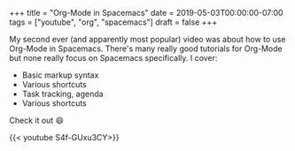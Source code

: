 +++
title = "Org-Mode in Spacemacs"
date = 2019-05-03T00:00:00-07:00
tags = ["youtube", "org", "spacemacs"]
draft = false
+++

My second ever (and apparently most popular) video was about how to use Org-Mode in
Spacemacs. There's many really good tutorials for Org-Mode but none really focus
on Spacemacs specifically. I cover:

-   Basic markup syntax
-   Various shortcuts
-   Task tracking, agenda
-   Various shortcuts

Check it out <span class="emoji">:smile:</p>

{{< youtube S4f-GUxu3CY>}}
